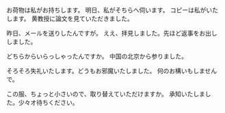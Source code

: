 お荷物は私がお持ちします。
明日、私がそちらへ伺います。
コピーは私がいたします。
黄教授に論文を見ていただきました。

昨日、メールを送りしたんですが。
ええ、拝見しました。先ほど返事をお出ししました。

どちらからいらっしゃったんですか。
中国の北京から参りました。

そろそろ失礼いたします。どうもお邪魔いたしました。
何のお構いもしませんで。

この服、ちょっと小さいので、取り替えていただけますか。
承知いたしました。少々オ待ちください。
